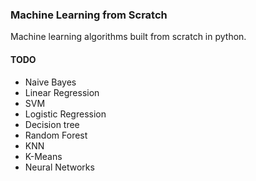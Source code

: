 ### Machine Learning from Scratch

Machine learning algorithms built from scratch in python.

#### TODO
- Naive Bayes
- Linear Regression
- SVM
- Logistic Regression
- Decision tree
- Random Forest
- KNN
- K-Means
- Neural Networks